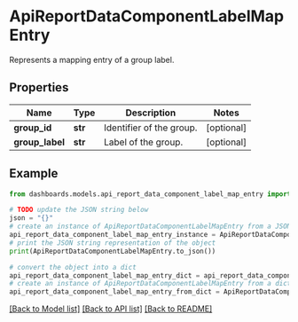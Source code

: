 # ApiReportDataComponentLabelMapEntry

Represents a mapping entry of a group label.

## Properties

Name | Type | Description | Notes
------------ | ------------- | ------------- | -------------
**group_id** | **str** | Identifier of the group. | [optional] 
**group_label** | **str** | Label of the group. | [optional] 

## Example

```python
from dashboards.models.api_report_data_component_label_map_entry import ApiReportDataComponentLabelMapEntry

# TODO update the JSON string below
json = "{}"
# create an instance of ApiReportDataComponentLabelMapEntry from a JSON string
api_report_data_component_label_map_entry_instance = ApiReportDataComponentLabelMapEntry.from_json(json)
# print the JSON string representation of the object
print(ApiReportDataComponentLabelMapEntry.to_json())

# convert the object into a dict
api_report_data_component_label_map_entry_dict = api_report_data_component_label_map_entry_instance.to_dict()
# create an instance of ApiReportDataComponentLabelMapEntry from a dict
api_report_data_component_label_map_entry_from_dict = ApiReportDataComponentLabelMapEntry.from_dict(api_report_data_component_label_map_entry_dict)
```
[[Back to Model list]](../README.md#documentation-for-models) [[Back to API list]](../README.md#documentation-for-api-endpoints) [[Back to README]](../README.md)


